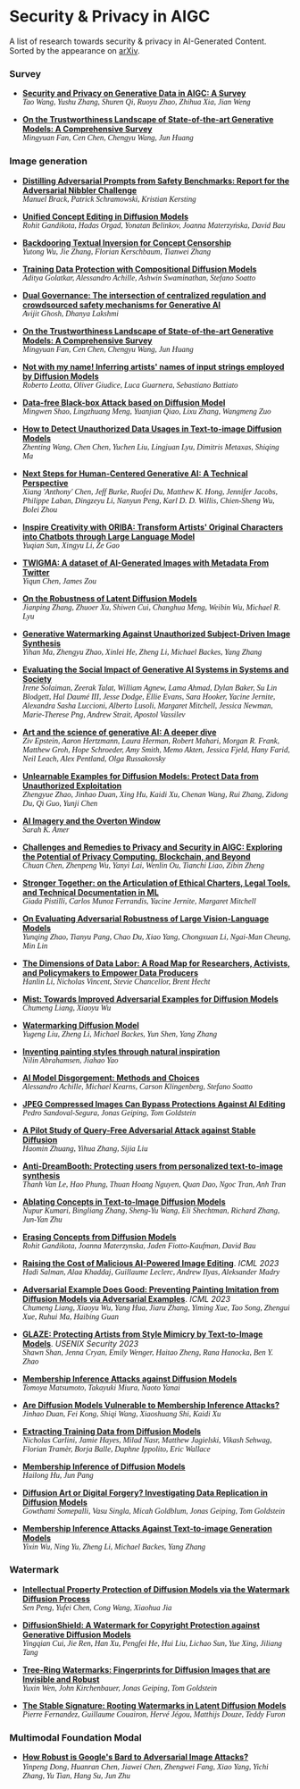 # Security & Privacy in AIGC
A list of research towards security & privacy in AI-Generated Content.  
Sorted by the appearance on [arXiv](https://arxiv.org/).

<!-- 
Template
+ [**title**](link)  
<font face="Calibri">*authors*</font> 
-->

### Survey

+ [**Security and Privacy on Generative Data in AIGC: A Survey**](https://arxiv.org/abs/2309.09435)  
<font face="Calibri">*Tao Wang, Yushu Zhang, Shuren Qi, Ruoyu Zhao, Zhihua Xia, Jian Weng*</font> 

+ [**On the Trustworthiness Landscape of State-of-the-art Generative Models: A Comprehensive Survey**](https://arxiv.org/abs/2307.16680)  
<font face="Calibri">*Mingyuan Fan, Cen Chen, Chengyu Wang, Jun Huang*</font>

<!-- 
Template
+ [**title**](link)  
<font face="Calibri">*authors*</font> 
-->

### Image generation


+ [**Distilling Adversarial Prompts from Safety Benchmarks: Report for the Adversarial Nibbler Challenge**](https://arxiv.org/abs/2309.11575)  
<font face="Calibri">*Manuel Brack, Patrick Schramowski, Kristian Kersting*</font> 

+ [**Unified Concept Editing in Diffusion Models**](https://arxiv.org/abs/2308.14761)  
<font face="Calibri">*Rohit Gandikota, Hadas Orgad, Yonatan Belinkov, Joanna Materzyńska, David Bau*</font> 

+ [**Backdooring Textual Inversion for Concept Censorship**](https://arxiv.org/abs/2308.10718)  
<font face="Calibri">*Yutong Wu, Jie Zhang, Florian Kerschbaum, Tianwei Zhang*</font> 

+ [**Training Data Protection with Compositional Diffusion Models**](https://arxiv.org/abs/2308.01937)  
<font face="Calibri">*Aditya Golatkar, Alessandro Achille, Ashwin Swaminathan, Stefano Soatto*</font> 

+ [**Dual Governance: The intersection of centralized regulation and crowdsourced safety mechanisms for Generative AI**](https://arxiv.org/abs/2308.04448)  
<font face="Calibri">*Avijit Ghosh, Dhanya Lakshmi*</font> 

+ [**On the Trustworthiness Landscape of State-of-the-art Generative Models: A Comprehensive Survey**](https://arxiv.org/abs/2307.16680)  
<font face="Calibri">*Mingyuan Fan, Cen Chen, Chengyu Wang, Jun Huang*</font>

+ [**Not with my name! Inferring artists' names of input strings employed by Diffusion Models**](https://arxiv.org/abs/2307.13527)  
<font face="Calibri">*Roberto Leotta, Oliver Giudice, Luca Guarnera, Sebastiano Battiato*</font>

+ [**Data-free Black-box Attack based on Diffusion Model**](https://arxiv.org/abs/2307.12872)  
<font face="Calibri">*Mingwen Shao, Lingzhuang Meng, Yuanjian Qiao, Lixu Zhang, Wangmeng Zuo*</font>

+ [**How to Detect Unauthorized Data Usages in Text-to-image Diffusion Models**](https://arxiv.org/abs/2307.03108)  
<font face="Calibri">*Zhenting Wang, Chen Chen, Yuchen Liu, Lingjuan Lyu, Dimitris Metaxas, Shiqing Ma*</font>

+ [**Next Steps for Human-Centered Generative AI: A Technical Perspective**](https://arxiv.org/abs/2306.15774)  
<font face="Calibri">*Xiang 'Anthony' Chen, Jeff Burke, Ruofei Du, Matthew K. Hong, Jennifer Jacobs, Philippe Laban, Dingzeyu Li, Nanyun Peng, Karl D. D. Willis, Chien-Sheng Wu, Bolei Zhou*</font>

+ [**Inspire Creativity with ORIBA: Transform Artists' Original Characters into Chatbots through Large Language Model**](https://arxiv.org/abs/2306.09776)  
<font face="Calibri">*Yuqian Sun, Xingyu Li, Ze Gao*</font>

+ [**TWIGMA: A dataset of AI-Generated Images with Metadata From Twitter**](https://arxiv.org/abs/2306.08310)  
<font face="Calibri">*Yiqun Chen, James Zou*</font>

+ [**On the Robustness of Latent Diffusion Models**](https://arxiv.org/abs/2306.08257)  
<font face="Calibri">*Jianping Zhang, Zhuoer Xu, Shiwen Cui, Changhua Meng, Weibin Wu, Michael R. Lyu*</font>

+ [**Generative Watermarking Against Unauthorized Subject-Driven Image Synthesis**](https://arxiv.org/abs/2306.07754)  
<font face="Calibri">*Yihan Ma, Zhengyu Zhao, Xinlei He, Zheng Li, Michael Backes, Yang Zhang*</font>

+ [**Evaluating the Social Impact of Generative AI Systems in Systems and Society**](https://arxiv.org/abs/2306.05949)  
<font face="Calibri">*Irene Solaiman, Zeerak Talat, William Agnew, Lama Ahmad, Dylan Baker, Su Lin Blodgett, Hal Daumé III, Jesse Dodge, Ellie Evans, Sara Hooker, Yacine Jernite, Alexandra Sasha Luccioni, Alberto Lusoli, Margaret Mitchell, Jessica Newman, Marie-Therese Png, Andrew Strait, Apostol Vassilev*</font>

+ [**Art and the science of generative AI: A deeper dive**](https://arxiv.org/abs/2306.04141)  
<font face="Calibri">*Ziv Epstein, Aaron Hertzmann, Laura Herman, Robert Mahari, Morgan R. Frank, Matthew Groh, Hope Schroeder, Amy Smith, Memo Akten, Jessica Fjeld, Hany Farid, Neil Leach, Alex Pentland, Olga Russakovsky*</font>

+ [**Unlearnable Examples for Diffusion Models: Protect Data from Unauthorized Exploitation**](https://arxiv.org/abs/2306.01902)  
<font face="Calibri">*Zhengyue Zhao, Jinhao Duan, Xing Hu, Kaidi Xu, Chenan Wang, Rui Zhang, Zidong Du, Qi Guo, Yunji Chen*</font>

+ [**AI Imagery and the Overton Window**](https://arxiv.org/abs/2306.00080)  
<font face="Calibri">*Sarah K. Amer*</font>

+ [**Challenges and Remedies to Privacy and Security in AIGC: Exploring the Potential of Privacy Computing, Blockchain, and Beyond**](https://arxiv.org/abs/2306.00419)  
<font face="Calibri">*Chuan Chen, Zhenpeng Wu, Yanyi Lai, Wenlin Ou, Tianchi Liao, Zibin Zheng*</font>

+ [**Stronger Together: on the Articulation of Ethical Charters, Legal Tools, and Technical Documentation in ML**](https://arxiv.org/abs/2305.18615)  
<font face="Calibri">*Giada Pistilli, Carlos Munoz Ferrandis, Yacine Jernite, Margaret Mitchell*</font>

+ [**On Evaluating Adversarial Robustness of Large Vision-Language Models**](https://arxiv.org/abs/2305.16934)  
<font face="Calibri">*Yunqing Zhao, Tianyu Pang, Chao Du, Xiao Yang, Chongxuan Li, Ngai-Man Cheung, Min Lin*</font>

+ [**The Dimensions of Data Labor: A Road Map for Researchers, Activists, and Policymakers to Empower Data Producers**](https://arxiv.org/abs/2305.13238)  
<font face="Calibri">*Hanlin Li, Nicholas Vincent, Stevie Chancellor, Brent Hecht*</font>

+ [**Mist: Towards Improved Adversarial Examples for Diffusion Models**](https://arxiv.org/abs/2305.12683)  
<font face="Calibri">*Chumeng Liang, Xiaoyu Wu*</font>

+ [**Watermarking Diffusion Model**](https://arxiv.org/abs/2305.12502)  
<font face="Calibri">*Yugeng Liu, Zheng Li, Michael Backes, Yun Shen, Yang Zhang*</font>

+ [**Inventing painting styles through natural inspiration**](https://arxiv.org/abs/2305.12015)  
<font face="Calibri">*Nilin Abrahamsen, Jiahao Yao*</font>

+ [**AI Model Disgorgement: Methods and Choices**](https://arxiv.org/abs/2304.03545)  
<font face="Calibri">*Alessandro Achille, Michael Kearns, Carson Klingenberg, Stefano Soatto*</font>

+ [**JPEG Compressed Images Can Bypass Protections Against AI Editing**](https://arxiv.org/abs/2304.02234)  
<font face="Calibri">*Pedro Sandoval-Segura, Jonas Geiping, Tom Goldstein*</font>

+ [**A Pilot Study of Query-Free Adversarial Attack against Stable Diffusion**](https://arxiv.org/abs/2303.16378)  
<font face="Calibri">*Haomin Zhuang, Yihua Zhang, Sijia Liu*</font>

+ [**Anti-DreamBooth: Protecting users from personalized text-to-image synthesis**](https://arxiv.org/abs/2303.15433)  
<font face="Calibri">*Thanh Van Le, Hao Phung, Thuan Hoang Nguyen, Quan Dao, Ngoc Tran, Anh Tran*</font>

+ [**Ablating Concepts in Text-to-Image Diffusion Models**](https://arxiv.org/abs/2303.13516)  
<font face="Calibri">*Nupur Kumari, Bingliang Zhang, Sheng-Yu Wang, Eli Shechtman, Richard Zhang, Jun-Yan Zhu*</font>

+ [**Erasing Concepts from Diffusion Models**](https://arxiv.org/abs/2303.07345)  
<font face="Calibri">*Rohit Gandikota, Joanna Materzynska, Jaden Fiotto-Kaufman, David Bau*</font>

+ [**Raising the Cost of Malicious AI-Powered Image Editing**](https://arxiv.org/abs/2302.06588). *ICML 2023*   
<font face="Calibri">*Hadi Salman, Alaa Khaddaj, Guillaume Leclerc, Andrew Ilyas, Aleksander Madry*</font>

+ [**Adversarial Example Does Good: Preventing Painting Imitation from Diffusion Models via Adversarial Examples**](https://arxiv.org/abs/2302.04578). *ICML 2023*   
<font face="Calibri">*Chumeng Liang, Xiaoyu Wu, Yang Hua, Jiaru Zhang, Yiming Xue, Tao Song, Zhengui Xue, Ruhui Ma, Haibing Guan*</font>

+ [**GLAZE: Protecting Artists from Style Mimicry by Text-to-Image Models**](https://arxiv.org/abs/2302.04222). *USENIX Security 2023*  
<font face="Calibri">*Shawn Shan, Jenna Cryan, Emily Wenger, Haitao Zheng, Rana Hanocka, Ben Y. Zhao*</font>

+ [**Membership Inference Attacks against Diffusion Models**](https://arxiv.org/abs/2302.03262)  
<font face="Calibri">*Tomoya Matsumoto, Takayuki Miura, Naoto Yanai*</font>

+ [**Are Diffusion Models Vulnerable to Membership Inference Attacks?**](https://arxiv.org/abs/2302.01316)
<font face="Calibri">*Jinhao Duan, Fei Kong, Shiqi Wang, Xiaoshuang Shi, Kaidi Xu*</font>

+ [**Extracting Training Data from Diffusion Models**](https://arxiv.org/abs/2301.13188)  
<font face="Calibri">*Nicholas Carlini, Jamie Hayes, Milad Nasr, Matthew Jagielski, Vikash Sehwag, Florian Tramèr, Borja Balle, Daphne Ippolito, Eric Wallace*</font>


+ [**Membership Inference of Diffusion Models**](https://arxiv.org/abs/2301.09956)  
<font face="Calibri">*Hailong Hu, Jun Pang*</font>

+ [**Diffusion Art or Digital Forgery? Investigating Data Replication in Diffusion Models**](https://arxiv.org/abs/2212.03860)  
<font face="Calibri">*Gowthami Somepalli, Vasu Singla, Micah Goldblum, Jonas Geiping, Tom Goldstein*</font>

+ [**Membership Inference Attacks Against Text-to-image Generation Models**](https://arxiv.org/abs/2210.00968)  
<font face="Calibri">*Yixin Wu, Ning Yu, Zheng Li, Michael Backes, Yang Zhang*</font>


<!-- 
Template
+ [**title**](link)  
<font face="Calibri">*authors*</font> 
-->

### Watermark

+ [**Intellectual Property Protection of Diffusion Models via the Watermark Diffusion Process**](https://arxiv.org/abs/2306.03436)  
<font face="Calibri">*Sen Peng, Yufei Chen, Cong Wang, Xiaohua Jia*</font>

+ [**DiffusionShield: A Watermark for Copyright Protection against Generative Diffusion Models**](https://arxiv.org/abs/2306.04642)  
<font face="Calibri">*Yingqian Cui, Jie Ren, Han Xu, Pengfei He, Hui Liu, Lichao Sun, Yue Xing, Jiliang Tang*</font>

+ [**Tree-Ring Watermarks: Fingerprints for Diffusion Images that are Invisible and Robust**](https://arxiv.org/abs/2305.20030)  
<font face="Calibri">*Yuxin Wen, John Kirchenbauer, Jonas Geiping, Tom Goldstein*</font> 


+ [**The Stable Signature: Rooting Watermarks in Latent Diffusion Models**](https://arxiv.org/abs/2303.15435)  
<font face="Calibri">*Pierre Fernandez, Guillaume Couairon, Hervé Jégou, Matthijs Douze, Teddy Furon*</font>



### Multimodal Foundation Modal

+ [**How Robust is Google's Bard to Adversarial Image Attacks?**](https://arxiv.org/abs/2309.11751)  
<font face="Calibri">*Yinpeng Dong, Huanran Chen, Jiawei Chen, Zhengwei Fang, Xiao Yang, Yichi Zhang, Yu Tian, Hang Su, Jun Zhu*</font>

